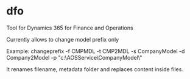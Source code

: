 # dfo
Tool for Dynamics 365 for Finance and Operations

Currently allows to change model prefix only

Example: changeprefix -f CMPMDL -t CMP2MDL -s CompanyModel -d Company2Model -p "c:\\AOSService\\CompanyModel\\"

It renames filename, metadata folder and replaces content inside files.
